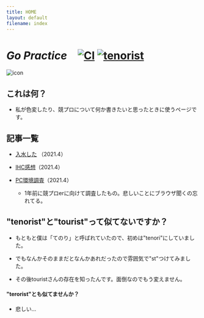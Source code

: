 ```yaml
---
title: HOME
layout: default
filename: index
---
```


# __*Go Practice*__　[![CI](https://github.com/tenorist/GoPractice/actions/workflows/blank.yml/badge.svg)](https://github.com/tenorist/GoPractice/actions/workflows/blank.yml) [![tenorist](https://img.shields.io/endpoint?url=https%3A%2F%2Fatcoder-badges.now.sh%2Fapi%2Fatcoder%2Fjson%2Ftenorist)](https://atcoder.jp/users/tenorist)

![icon](https://img.atcoder.jp/icons/2ddce8c1126cbd22fa6638c592905153.png)

## これは何？

- 私が色変したり、競プロについて何か書きたいと思ったときに使うページです。


## 記事一覧

- [入水した](https://tenorist.github.io/GoPractice/article1) （2021.4）

- [IHC感想](https://tenorist.github.io/GoPractice/article2.pdf)（2021.4）

- [PC環境調査](https://tenorist.github.io/GoPractice/article3.pdf)（2021.4）

    - 1年前に競プロerに向けて調査したもの。悲しいことにブラウザ聞くの忘れてる。


## "tenorist"と"tourist"って似てないですか？

- もともと僕は「てのり」と呼ばれていたので、初めは"tenori"にしていました。

- でもなんかそのままだとなんかあれだったので雰囲気で"st"つけてみました。

- その後touristさんの存在を知ったんです。面倒なのでもう変えません。

#### "terorist"とも似てませんか？

- 悲しい...
